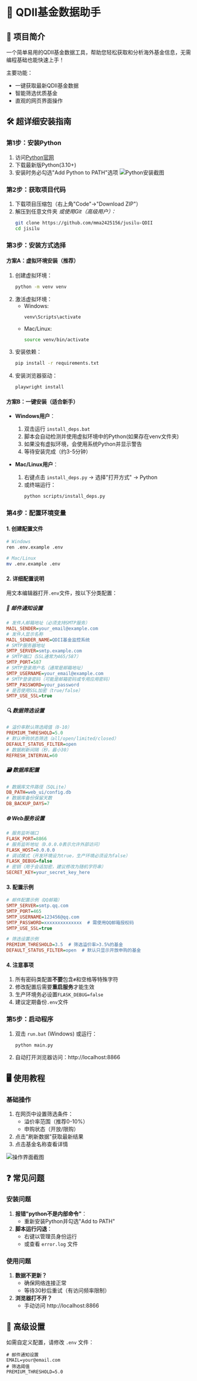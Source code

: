 # 🚀 QDII基金数据助手

## 🌟 项目简介
一个简单易用的QDII基金数据工具，帮助您轻松获取和分析海外基金信息，无需编程基础也能快速上手！

主要功能：
- 一键获取最新QDII基金数据
- 智能筛选优质基金
- 直观的网页界面操作

## 🛠️ 超详细安装指南

### 第1步：安装Python
1. 访问[Python官网](https://www.python.org/downloads/)
2. 下载最新版Python(3.10+)
3. 安装时务必勾选"Add Python to PATH"选项
   ![Python安装截图](https://example.com/python_install.png)

### 第2步：获取项目代码
1. 下载项目压缩包（右上角"Code"→"Download ZIP"）
2. 解压到任意文件夹
   *或使用Git（高级用户）：*
   ```bash
   git clone https://github.com/mma2425156/jusilu-QDII
   cd jisilu
   ```

### 第3步：安装方式选择

#### 方案A：虚拟环境安装（推荐）
1. 创建虚拟环境：
   ```bash
   python -m venv venv
   ```
2. 激活虚拟环境：
   - Windows:
     ```bash
     venv\Scripts\activate
     ```
   - Mac/Linux:
     ```bash
     source venv/bin/activate
     ```
3. 安装依赖：
   ```bash
   pip install -r requirements.txt
   ```
4. 安装浏览器驱动：
   ```bash
   playwright install
   ```

#### 方案B：一键安装（适合新手）
- **Windows用户**：
  1. 双击运行 `install_deps.bat`
  2. 脚本会自动检测并使用虚拟环境中的Python(如果存在venv文件夹)
  3. 如果没有虚拟环境，会使用系统Python并显示警告
  4. 等待安装完成（约3-5分钟）
  
- **Mac/Linux用户**：
  1. 右键点击 `install_deps.py` → 选择"打开方式" → Python
  2. 或终端运行：
     ```bash
     python scripts/install_deps.py
     ```

### 第4步：配置环境变量

#### 1. 创建配置文件
```bash
# Windows
ren .env.example .env

# Mac/Linux 
mv .env.example .env
```

#### 2. 详细配置说明
用文本编辑器打开`.env`文件，按以下分类配置：

##### 📧 邮件通知设置
```ini
# 发件人邮箱地址（必须支持SMTP服务）
MAIL_SENDER=your_email@example.com
# 发件人显示名称
MAIL_SENDER_NAME=QDII基金监控系统
# SMTP服务器地址
SMTP_SERVER=smtp.example.com
# SMTP端口（SSL通常为465/587）
SMTP_PORT=587
# SMTP登录用户名（通常是邮箱地址）
SMTP_USERNAME=your_email@example.com
# SMTP登录密码（可能是邮箱密码或专用应用密码）
SMTP_PASSWORD=your_password
# 是否使用SSL加密（true/false）
SMTP_USE_SSL=true
```

##### 🔍 数据筛选设置
```ini
# 溢价率默认筛选阈值（0-10）
PREMIUM_THRESHOLD=5.0
# 默认申购状态筛选（all/open/limited/closed）
DEFAULT_STATUS_FILTER=open
# 数据刷新间隔（秒，最小30）
REFRESH_INTERVAL=60
```

##### 🗃️ 数据库配置
```ini
# 数据库文件路径（SQLite）
DB_PATH=web_ui/config.db
# 数据库备份保留天数
DB_BACKUP_DAYS=7
```

##### 🌐 Web服务设置
```ini
# 服务监听端口
FLASK_PORT=8866
# 服务监听地址（0.0.0.0表示允许外部访问）
FLASK_HOST=0.0.0.0
# 调试模式（开发环境设为true，生产环境必须设为false）
FLASK_DEBUG=false
# 密钥（用于会话加密，建议修改为随机字符串）
SECRET_KEY=your_secret_key_here
```

#### 3. 配置示例
```ini
# 邮件配置示例（QQ邮箱）
SMTP_SERVER=smtp.qq.com
SMTP_PORT=465
SMTP_USERNAME=123456@qq.com
SMTP_PASSWORD=xxxxxxxxxxxxxx  # 需使用QQ邮箱授权码
SMTP_USE_SSL=true

# 筛选设置示例
PREMIUM_THRESHOLD=3.5  # 筛选溢价率>3.5%的基金
DEFAULT_STATUS_FILTER=open  # 默认只显示开放申购的基金
```

#### 4. 注意事项
1. 所有密码类配置**不要**包含`#`和空格等特殊字符
2. 修改配置后需要**重启服务**才能生效
3. 生产环境务必设置`FLASK_DEBUG=false`
4. 建议定期备份`.env`文件

### 第5步：启动程序
1. 双击 `run.bat` (Windows) 或运行：
   ```bash
   python main.py
   ```
2. 自动打开浏览器访问：http://localhost:8866

## 🖥️ 使用教程

### 基础操作
1. 在网页中设置筛选条件：
   - 溢价率范围（推荐0-10%）
   - 申购状态（开放/限购）
2. 点击"刷新数据"获取最新结果
3. 点击基金名称查看详情

![操作界面截图](https://example.com/ui_demo.png)

## ❓ 常见问题

### 安装问题
1. **报错"python不是内部命令"**：
   - 重新安装Python并勾选"Add to PATH"
2. **脚本运行闪退**：
   - 右键以管理员身份运行
   - 或查看 `error.log` 文件

### 使用问题
1. **数据不更新？**
   - 确保网络连接正常
   - 等待30秒后重试（有访问频率限制）
2. **浏览器打不开？**
   - 手动访问 http://localhost:8866


## 🔧 高级设置
如需自定义配置，请修改 `.env` 文件：
```
# 邮件通知设置
EMAIL=your@email.com
# 筛选阈值
PREMIUM_THRESHOLD=5.0
```


